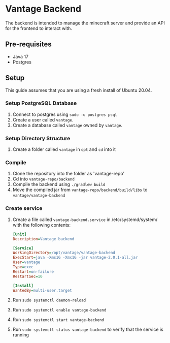 # Vantage Backend
The backend is intended to manage the minecraft server and provide an API for the frontend to interact with.

## Pre-requisites
- Java 17
- Postgres

## Setup
This guide assumes that you are using a fresh install of Ubuntu 20.04.

### Setup PostgreSQL Database
1. Connect to postgres using `sudo -u postgres psql`
1. Create a user called `vantage`.
1. Create a database called `vantage` owned by `vantage`.

### Setup Directory Structure
1. Create a folder called `vantage` in `opt` and `cd` into it

### Compile
1. Clone the repository into the folder as 'vantage-repo'
1. Cd into `vantage-repo/backend`
1. Compile the backend using `./gradlew build`
1. Move the compiled jar from `vantage-repo/backend/build/libs` to `vantage/vantage-backend`

### Create service
1. Create a file called `vantage-backend.service` in /etc/systemd/system/ with the following contents:

    ```ini
    [Unit]
    Description=Vantage backend

    [Service]
    WorkingDirectory=/opt/vantage/vantage-backend
    ExecStart=java -Xms1G -Xmx1G -jar vantage-2.0.1-all.jar
    User=vantage
    Type=exec
    Restart=on-failure
    RestartSec=10

    [Install]
    WantedBy=multi-user.target
    ```
    
1. Run `sudo systemctl daemon-reload`
1. Run `sudo systemctl enable vantage-backend`
1. Run `sudo systemctl start vantage-backend`
1. Run `sudo systemctl status vantage-backend` to verify that the service is running